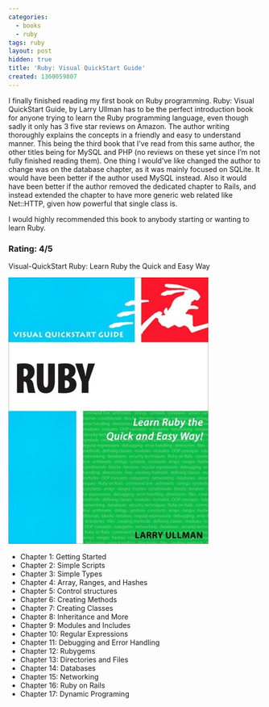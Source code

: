 ```yaml
---
categories:
  - books
  - ruby
tags: ruby
layout: post
hidden: true
title: 'Ruby: Visual QuickStart Guide'
created: 1360059807
---
```


I finally finished reading my first book on Ruby programming. Ruby: Visual QuickStart Guide, by Larry Ullman has to be the perfect introduction book for anyone trying to learn the Ruby programming language, even though sadly it only has 3 five star reviews on Amazon. The author writing thoroughly explains the concepts in a friendly and easy to understand manner. This being the third book that I’ve read from this same author, the other titles being for MySQL and PHP (no reviews on these yet since I’m not fully finished reading them).
One thing I would’ve like changed the author to change was on the database chapter, as it was mainly focused on SQLite. It would have been better if the author used MySQL instead. Also it would have been better if the author removed the dedicated chapter to Rails, and instead extended the chapter to have more generic web related like Net::HTTP, given how powerful that single class is.

I would highly recommended this book to anybody starting or wanting to learn Ruby.

### Rating: 4/5

Visual-QuickStart Ruby: Learn Ruby the Quick and Easy Way

<a href="http://www.amazon.com/Ruby-Visual-QuickStart-Larry-Ullman/dp/0321553853/ref=sr_1_1?s=books&ie=UTF8&qid=1360059704&sr=1-1&keywords=Ruby-Visual-QuickStart"><img src="/assets/books/visual_ruby.jpg"></a>

* Chapter 1: Getting Started
* Chapter 2: Simple Scripts
* Chapter 3: Simple Types
* Chapter 4: Array, Ranges, and Hashes
* Chapter 5: Control structures
* Chapter 6: Creating Methods
* Chapter 7: Creating Classes
* Chapter 8: Inheritance and More
* Chapter 9: Modules and Includes
* Chapter 10: Regular Expressions
* Chapter 11: Debugging and Error Handling
* Chapter 12: Rubygems
* Chapter 13: Directories and Files
* Chapter 14: Databases
* Chapter 15: Networking
* Chapter 16: Ruby on Rails
* Chapter 17: Dynamic Programing
